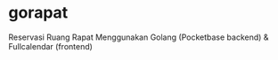 # gorapat
Reservasi Ruang Rapat Menggunakan Golang (Pocketbase backend) &amp; Fullcalendar (frontend)